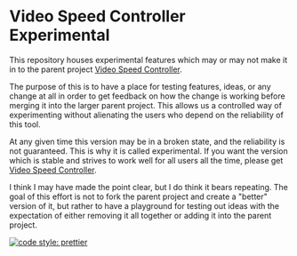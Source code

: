 # Video Speed Controller Experimental

This repository houses experimental features which may or may not make it in to
the parent project
[Video Speed Controller](https://github.com/igrigorik/videospeed).

The purpose of this is to have a place for testing features, ideas, or any
change at all in order to get feedback on how the change is working before
merging it into the larger parent project. This allows us a controlled way of
experimenting without alienating the users who depend on the reliability of this
tool.

At any given time this version may be in a broken state, and the reliability is
not guaranteed. This is why it is called experimental. If you want the version
which is stable and strives to work well for all users all the time, please get
[Video Speed Controller](https://github.com/igrigorik/videospeed).

I think I may have made the point clear, but I do think it bears repeating. The
goal of this effort is not to fork the parent project and create a "better"
version of it, but rather to have a playground for testing out ideas with the
expectation of either removing it all together or adding it into the parent
project.

[![code style: prettier](https://img.shields.io/badge/code_style-prettier-ff69b4.svg?style=flat-square)](https://github.com/prettier/prettier)
